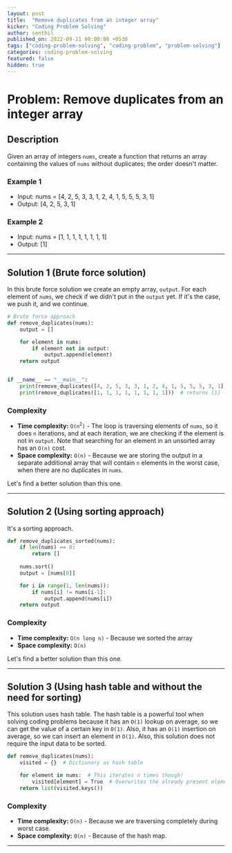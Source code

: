 ```yaml
---
layout: post
title:  "Remove duplicates from an integer array"
kicker: "Coding Problem Solving"
author: senthil
published_on: 2022-09-21 00:00:00 +0530
tags: ["coding-problem-solving", "coding-problem", "problem-solving"]
categories: coding-problem-solving
featured: false
hidden: true
---
```


# Problem: Remove duplicates from an integer array

## Description

Given an array of integers `nums`, create a function that returns an array containing the values of `nums` without duplicates; the order doesn't matter.

### Example 1

- Input: nums = [4, 2, 5, 3, 3, 1, 2, 4, 1, 5, 5, 5, 3, 1]
- Output: [4, 2, 5, 3, 1]

### Example 2

- Input: nums = [1, 1, 1, 1, 1, 1, 1, 1]
- Output: [1]

<hr class="grey_line"/>

## Solution 1 (Brute force solution)

In this brute force solution we create an empty array, `output`. For each element of `nums`, we check if we didn't put in the `output` yet. If it's the case, we push it, and we continue.

```python
# Brute force approach
def remove_duplicates(nums):
    output = []

    for element in nums:
        if element not in output:
            output.append(element)
    return output


if __name__ == "__main__":
    print(remove_duplicates([4, 2, 5, 3, 3, 1, 2, 4, 1, 5, 5, 5, 3, 1]))  # returns [4, 2, 5, 3, 1]
    print(remove_duplicates([1, 1, 1, 1, 1, 1, 1, 1]))  # returns [1]
```

### Complexity

- **Time complexity:** `O(n`<sup>`2`</sup>`)` - The loop is traversing elements of `nums`, so it does `n` iterations, and at each iteration, we are checking if the element is not in `output`. Note that searching for an element in an unsorted array has an `O(n)` cost. 
- **Space complexity:** `O(n)` - Because we are storing the output in a separate additional array that will contain `n` elements in the worst case, when there are no duplicates in `nums`.

Let's find a better solution than this one.

<hr class="grey_line"/>

## Solution 2 (Using sorting approach)

It's a sorting approach.

```python
def remove_duplicates_sorted(nums):
    if len(nums) == 0:
        return []
    
    nums.sort()
    output = [nums[0]]

    for i in range(1, len(nums)):
        if nums[i] != nums[i-1]:
            output.append(nums[i])
    return output
```
### Complexity

- **Time complexity:** `O(n long n)` - Because we sorted the array
- **Space complexity:** `O(n)`

Let's find a better solution than this one.

<hr class="grey_line"/>

## Solution 3 (Using hash table and without the need for sorting)

This solution uses hash table. The hash table is a powerful tool when solving coding problems because it has an `O(1)` lookup on average, so we can get the value of a certain key in `O(1)`. Also, it has an `O(1)` insertion on average, so we can insert an element in `O(1)`. Also, this solution does not require the input data to be sorted.

```python
def remove_duplicates(nums):
    visited = {}  # Dictionary as hash table

    for element in nums:  # This iterates n times though!
        visited[element] = True  # Overwrites the already present elements
    return list(visited.keys())
```

### Complexity

- **Time complexity:** `O(n)` - Because we are traversing completely during worst case.
- **Space complexity:** `O(n)` - Because of the hash map.

<hr class="grey_line"/>